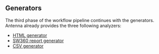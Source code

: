 ## Generators
The third phase of the workflow pipeline continues with the generators.
Antenna already provides the three following analyzers:

- [HTML generator](./HTML-report-generator-step.html)
- [SW360 report generator](./sw360-disclosure-document-generator-step.html)
- [CSV generator](./csv-generator-step.html)
